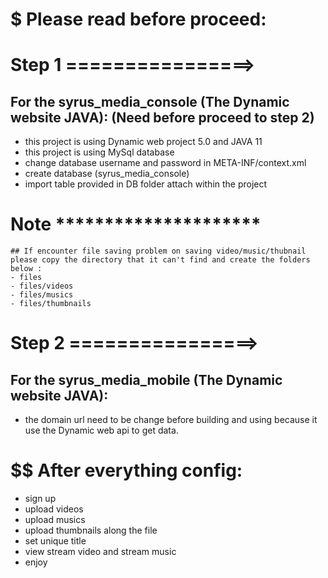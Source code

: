 # $ Please read before proceed:

# Step 1  ================>
## For the syrus_media_console (The Dynamic website JAVA): (Need before proceed to step 2)
- this project is using Dynamic web project 5.0 and JAVA 11
- this project is using MySql database
- change database username and password in META-INF/context.xml
- create database (syrus_media_console)
- import table provided in DB folder attach within the project

# Note *********************
```
## If encounter file saving problem on saving video/music/thubnail please copy the directory that it can't find and create the folders below : 
- files
- files/videos
- files/musics
- files/thumbnails
```
# Step 2  ================>
## For the syrus_media_mobile (The Dynamic website JAVA): 
-  the domain url need to be change before building and using because it use the Dynamic web api to get data.




# $$ After everything config:
- sign up
- upload videos
- upload musics
- upload thumbnails along the file
- set unique title
- view stream video and stream music
- enjoy 





